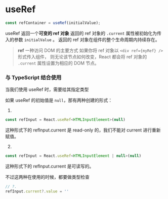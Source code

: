# useRef

```js
const refContainer = useRef(initialValue);
```

useRef 返回一个**可变的 ref 对象**
返回的 ref 对象的 `.current` 属性被初始化为传入的参数 `initialValue` 。
返回的 ref 对象在组件的整个生命周期内持续存在。

> **ref** 
> 一种访问 DOM 的主要方式
> 如果你将 ref 对象以 `<div ref={myRef} />` 形式传入组件，
> 则无论该节点如何改变，React 都会将 ref 对象的 `.current` 属性设置为相应的 DOM 节点。

### 与 TypeScript 结合使用

当我们使用 useRef 时，需要给其指定类型

如果 useRef 的初始值是 `null`，那有两种创建的形式：

1. 

```jsx
const refInput = React.useRef<HTMLInputElement>(null)
```

这种形式下的 refInput.current 是 read-only 的，我们不能对 current 进行重新赋值。

2. 

```jsx
const refInput = React.useRef<HTMLInputElement | null>(null)
```

这种形式下的 refInput.current 是可读写的。

不过这两种在使用的时候，都要做类型检查

```jsx
// ?.
refInput.current?.value = ''
```

